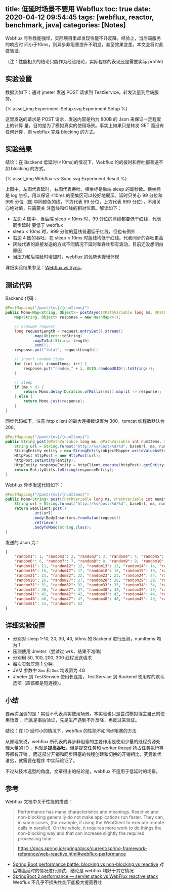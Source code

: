 title: 低延时场景不要用 Webflux
toc: true
date: 2020-04-12 09:54:45
tags: [webflux, reactor, benchmark, java]
categories: [Notes]
---

Webflux 号称性能强悍，实际项目里却发现性能不升反降。经验上，当后端服务的响应时
间小于10ms，则异步非阻塞提升不明显，甚至效果变差。本文会将对此做验证。

（注：性能相关的结论只能作为经验结论，实际程序的表现还是需要实际 profile）

## 实验设置

数据流如下：通过 jmeter 发送 POST 请求到 TestService，转发流量到后端服务。

{% asset_img Experiment-Setup.svg Experiment Setup %}

这里发送的请求是 POST 请求，发送内容是约为 800B 的 Json 来保证一定程度上的计算
量，目的是为了模拟真实的使用场景。事实上如果只是转发 GET 而没有任何计算，则
webflux 完胜 blocking 的方式。

## 实验结果

结论：在 Backend 低延时(<10ms)的情况下，Webflux 的的彼时和吞吐都普遍不如
blocking 的方式。

{% asset_img Webflux-vs-Sync.svg Experiment Result %}

上图中，左图代表延时，右图代表吞吐，横坐标是后端 sleep 的毫秒数。横坐标是 log
坐标，用以保证 <10ms 的密集区可以较好地展示。延时只关心 99 分位和 999 分位（图
中同颜色的线，下方代表 99 分位，上方代表 999 分位），不用关心绝对值，只需要关
注蓝线和红线的相对位置。解读如下：

* 左边 4 图中，当后端 sleep < 10ms 时，99 分位的蓝线都要低于红线，代表同步延时
    要低于 webflux
* sleep < 10ms 时，999 分位的蓝线普遍低于红线，但也有例外
* 右边 4 图的吞吐，在 sleep < 10ms 时蓝线均低于红线。代表同步的吞吐更高
* 灰线代表的直接发送的方式不同情况下延时和吞吐都有波动，目前还没想明白原因
* 当压力和后端延时增加时，webflux 的优势也慢慢体现

详细实验结果参见：[Webflux vs Sync](https://docs.google.com/spreadsheets/d/1BDWcwZhEx2SczAXUteRQhYk5DIpwv3m6E5P6EU3vNp4/edit?usp=sharing)。

## 测试代码

Backend 代码：

```java
@PostMapping("/post/{ms}/{numItems}")
public Mono<Map<String, Object>> postAsync(@PathVariable long ms, @PathVariable int numItems, @RequestBody Map<String, Object> request) {
    Map<String, Object> response = new HashMap<>();

    // consume request
    long requestLength = request.entrySet().stream()
            .map(Object::toString)
            .mapToInt(String::length)
            .sum();
    response.put("total", requestLength);

    // insert random items
    for (int i=0; i<numItems; i++) {
        response.put("random_" + i, UUID.randomUUID().toString());
    }

    // sleep
    if (ms > 0) {
        return Mono.delay(Duration.ofMillis(ms)).map(it -> response);
    } else {
        return Mono.just(response);
    }
}
```

同步代码如下，注意 http client 的最大连接数设置为 300，tomcat 线程数默认为
200。

```java
@PostMapping("/post/{ms}/{numItems}")
public String post(@PathVariable long ms, @PathVariable int numItems, @RequestBody Map<String, Object> request) throws IOException {
    String url = String.format("http://%s/post/%d/%d", baseUrl, ms, numItems);
    StringEntity entity = new StringEntity(objectMapper.writeValueAsString(request), ContentType.APPLICATION_JSON);
    HttpPost httpPost = new HttpPost(url);
    httpPost.setEntity(entity);
    HttpEntity responseEntity = httpClient.execute(httpPost).getEntity();
    return EntityUtils.toString(responseEntity);
}
```

Webflux 异步发送代码如下：


```java
@PostMapping("/post/{ms}/{numItems}")
public Mono<String> post(@PathVariable long ms, @PathVariable int numItems, @RequestBody Map<String, Object> request) {
    String url = String.format("http://%s/post/%d/%d", baseUrl, ms, numItems);
    return webClient.post()
            .uri(url)
            .body(BodyInserters.fromValue(request))
            .retrieve()
            .bodyToMono(String.class);
}
```

发送的 Json 为：

```json
{
    "random1": 1, "random2": 2, "random3": 3, "random4": 4, "random5": 5,
    "random6": 6, "random7": 7, "random8": 8, "random9": 9, "random10": 10,
    "random11": 11, "random12": 12, "random13": 13, "random14": 14, "random15": 15,
    "random16": 16, "random17": 17, "random18": 18, "random19": 19, "random20": 20,
    "random21": 21, "random22": 22, "random23": 23, "random24": 24, "random25": 25,
    "random26": 26, "random27": 27, "random28": 28, "random29": 29, "random30": 30,
    "random31": 31, "random32": 32, "random33": 33, "random34": 34, "random35": 35,
    "random36": 36, "random37": 37, "random38": 38, "random39": 39, "random40": 40,
    "random41": 41, "random42": 42, "random43": 43, "random44": 44, "random45": 45,
    "random46": 46, "random47": 47, "random48": 48, "random49": 49, "random50": 50,
    "random51": 51, "random52": 52
}
```

## 详细实验设置

* 分别对 sleep 1-10, 20, 30, 40, 50ms 的 Backend 进行压测，numItems 均为 1
* 压测使用 Jmeter（尝试过 wrk，结果不准确）
* 分别用 50, 100, 200, 300 线程发送请求
* 每次实验压测 1 分钟。
* JVM 参数中 `Xmx` 和 `Xms` 均设置为 4G
* Jmeter 到 TestService 使用长连接，TestService 到 Backend 使用库的默认选项（应该都是短连接）。

## 小结

要再次强调的是：实验不代表真实使用场景。本实验也只是尝试模拟博主自己的使用场景
，而且是事后验证，先是生产遇到不升反降，再反过来验证。

结论：在 IO 延时小的情况下，webflux 的性能不如同步阻塞的方法

从原理来说，webflux 所代表的异步非阻塞的主要作用是使用少量的线程资源处理大量的
IO ，也就是**提高吞吐**，但是提交任务和 worker thread 抢占任务执行等等都有开销
，而这部分开销和同步阻塞的线程创建和切换的开销相比，究竟谁优谁劣，就需要在程序
中实际验证了。

不过从技术选型的角度，文章得出的结论是，webflux 不适用于低延时的场景。

## 参考

Webflux 文档中关于性能的描述：

> Performance has many characteristics and meanings. Reactive and non-blocking
> generally do not make applications run faster. They can, in some cases, (for
> example, if using the WebClient to execute remote calls in parallel). On the
> whole, it requires more work to do things the non-blocking way and that can
> increase slightly the required processing time.
>
> https://docs.spring.io/spring/docs/current/spring-framework-reference/web-reactive.html#webflux-performance


- [Spring Boot performance battle: blocking vs non-blocking vs reactive](https://medium.com/@filia.aleks/microservice-performance-battle-spring-mvc-vs-webflux-80d39fd81bf0) 对后端高延时的情况进行测试，结论是 webflux 均好于其它情况
- [SpringBoot 2 performance — servlet stack vs WebFlux reactive stack](https://medium.com/@the.raj.saxena/springboot-2-performance-servlet-stack-vs-webflux-reactive-stack-528ad5e9dadc) Webflux 不几乎不损失性能下能极大提高吞吐
